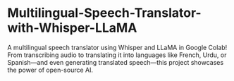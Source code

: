 # Multilingual-Speech-Translator-with-Whisper-LLaMA
A multilingual speech translator using Whisper and LLaMA in Google Colab! From transcribing audio to translating it into languages like French, Urdu, or Spanish—and even generating translated speech—this project showcases the power of open-source AI.
